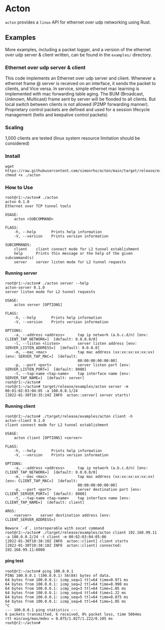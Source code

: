 # Acton


`acton` provides a `linux` API for ethernet over udp networking using Rust.

## Examples

More examples, including a packet logger, and a version of the ethernet over udp server & client
written, can be found in the `examples/` directory.

### Ethernet over udp server & client

This code implements an Ethernet over udp server and client. Whenever a
ethernet frame @ server is received on an interface, it sends the packet to clients, and Vice versa.
In service, simple ethernet mac learning is implemented with mac forwarding table aging.
The BUM (Broadcast, Unknown, Multicast) frame sent by server will be flooded to all clients.
But local switch between clients is not allowed (P2MP forwarding manner).
Proprietary control packets are defined and used for a session lifecycle management (hello and keepalive control packets)

### Scaling

1,000 clients are tested (linux system resource limitation should be considered)

### Install
```shell
wget https://raw.githubusercontent.com/simonrho/acton/main/target/release/examples/acton; chmod +x ./acton
```

### How to Use

```shell
root@r1:~/acton# ./acton
acton 0.1.0
Ethernet over TCP tunnel tools

USAGE:
    acton <SUBCOMMAND>

FLAGS:
    -h, --help       Prints help information
    -V, --version    Prints version information

SUBCOMMANDS:
    client    client connect mode for L2 tunnel establishment
    help      Prints this message or the help of the given subcommand(s)
    server    server listen mode for L2 tunnel requests
```
#### Running server
```shell
root@r1:~/acton# ./acton server --help
acton-server 0.1.0
server listen mode for L2 tunnel requests

USAGE:
    acton server [OPTIONS]

FLAGS:
    -h, --help       Prints help information
    -V, --version    Prints version information

OPTIONS:
    -a, --address <address>      tap ip network (a.b.c.d/n) [env: CLIENT_TAP_NETWORK=]  [default: 0.0.0.0/0]
    -l, --listen <listen>        server listen address [env: SERVER_LISTEN_ADDRESS=]  [default: 0.0.0.0]
    -m, --mac <mac>              tap mac address (xx:xx:xx:xx:xx:xx) [env: SERVER_TAP_MAC=]  [default:
                                 00:00:00:00:00:00]
    -p, --port <port>            server listen port [env: SERVER_LISTEN_PORT=]  [default: 8080]
    -t, --tap-name <tap-name>    tap interface name [env: SERVER_TAP_NAME=]  [default: server]
root@r1:~/acton#
root@r1:~/acton# target/release/examples/acton server -m 00:01:02:03:04:05 -a 100.0.0.1/24
[2022-01-30T10:35:24Z INFO  acton::server] server starts!

```

#### Running client
```shell
root@r2:~/acton# ./target/release/examples/acton client -h
acton-client 0.1.0
client connect mode for L2 tunnel establishment

USAGE:
    acton client [OPTIONS] <server>

FLAGS:
    -h, --help       Prints help information
    -V, --version    Prints version information

OPTIONS:
    -a, --address <address>      tap ip network (a.b.c.d/n) [env: CLIENT_TAP_NETWORK=]  [default: 0.0.0.0/0]
    -m, --mac <mac>              tap mac address (xx:xx:xx:xx:xx:xx) [env: CLIENT_TAP_MAC=]  [default:
                                 00:00:00:00:00:00]
    -p, --port <port>            server destination port [env: CLIENT_SERVER_PORT=]  [default: 8080]
    -t, --tap-name <tap-name>    tap interface name [env: CLIENT_TAP_NAME=]  [default: client]

ARGS:
    <server>    server destination address [env: CLIENT_SERVER_ADDRESS=]

Beware `-d`, interoperable with socat command
root@r2:~/acton# ./target/release/examples/acton client 192.168.99.11 -a 100.0.0.2/24 -t client -m 00:02:03:04:05:06
[2022-01-30T10:38:10Z INFO  acton::client] client starts
[2022-01-30T10:38:10Z INFO  acton::client] connected: 192.168.99.11:8080
```

#### ping test
```shell
root@r2:~/acton# ping 100.0.0.1
PING 100.0.0.1 (100.0.0.1) 56(84) bytes of data.
64 bytes from 100.0.0.1: icmp_seq=1 ttl=64 time=0.971 ms
64 bytes from 100.0.0.1: icmp_seq=2 ttl=64 time=0.990 ms
64 bytes from 100.0.0.1: icmp_seq=3 ttl=64 time=1.05 ms
64 bytes from 100.0.0.1: icmp_seq=4 ttl=64 time=1.22 ms
64 bytes from 100.0.0.1: icmp_seq=5 ttl=64 time=0.875 ms
64 bytes from 100.0.0.1: icmp_seq=6 ttl=64 time=1.05 ms
^C
--- 100.0.0.1 ping statistics ---
6 packets transmitted, 6 received, 0% packet loss, time 5064ms
rtt min/avg/max/mdev = 0.875/1.027/1.222/0.105 ms
root@r2:~/acton#
```